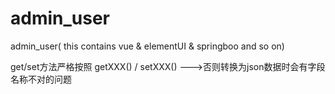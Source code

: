 # admin_user
admin_user( this contains vue &amp; elementUI &amp; springboo and so on)

get/set方法严格按照  getXXX() /  setXXX() --->否则转换为json数据时会有字段名称不对的问题
